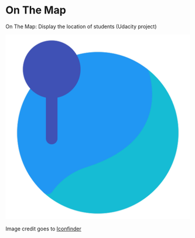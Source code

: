 # On The Map
On The Map: Display the location of students (Udacity project)

![alt text](https://raw.githubusercontent.com/nyan-lin-tun/On-The-Map/master/On%20The%20Map/Assets/Assets.xcassets/AppIcon.appiconset/1024.png "On The Map")

Image credit goes to <a href="https://www.iconfinder.com/" target="_blank">Iconfinder</a>